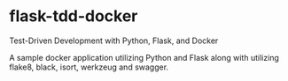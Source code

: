 # flask-tdd-docker

Test-Driven Development with Python, Flask, and Docker

A sample docker application utilizing Python and Flask along with utilizing flake8, black, isort, werkzeug and swagger.
